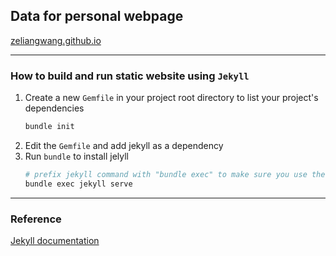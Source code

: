 ## Data for personal webpage 
[zeliangwang.github.io](https://zeliangwang.github.io/)
***
### How to build and run static website using `Jekyll`
1. Create a new `Gemfile` in your project root directory to list your project's dependencies
    ```bash
    bundle init
    ```
2. Edit the `Gemfile` and add jekyll as a dependency
3. Run `bundle` to install jelyll 
    ```bash
    # prefix jekyll command with "bundle exec" to make sure you use the jekyll version defined in your Gemfile
    bundle exec jekyll serve

    ```
***
### Reference
[Jekyll documentation](https://jekyllrb.com/docs/step-by-step/01-setup/)